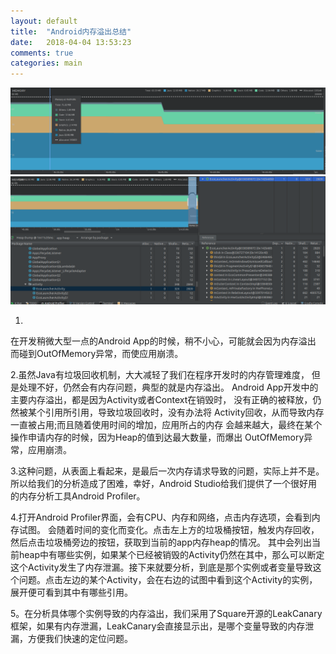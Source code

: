 ```yaml
---
layout: default
title:  "Android内存溢出总结"
date:   2018-04-04 13:53:23
comments: true
categories: main
---
```


![](../images/memory_view.png?raw=true)
![](../images/detail_view.png?raw=true)

1.
在开发稍微大型一点的Android App的时候，稍不小心，可能就会因为内存溢出
而碰到OutOfMemory异常，而使应用崩溃。

2.虽然Java有垃圾回收机制，大大减轻了我们在程序开发时的内存管理难度，
但是处理不好，仍然会有内存问题，典型的就是内存溢出。
Android App开发中的主要内存溢出，都是因为Activity或者Context在销毁时，
没有正确的被释放，仍然被某个引用所引用，导致垃圾回收时，没有办法将
Activity回收，从而导致内存一直被占用;而且随着使用时间的增加，应用所占的内存
会越来越大，最终在某个操作申请内存的时候，因为Heap的值到达最大数量，而爆出
OutOfMemory异常，应用崩溃。

3.这种问题，从表面上看起来，是最后一次内存请求导致的问题，实际上并不是。所以给我们的分析造成了困难，幸好，Android Studio给我们提供了一个很好用的内存分析工具Android Profiler。

4.打开Android Profiler界面，会有CPU、内存和网络，点击内存选项，会看到内存试图。
会随着时间的变化而变化。点击左上方的垃圾桶按钮，触发内存回收，然后点击垃圾桶旁边的按钮，获取到当前的app内存heap的情况。
其中会列出当前heap中有哪些实例，如果某个已经被销毁的Activity仍然在其中，那么可以断定这个Activity发生了内存泄漏。接下来就要分析，到底是那个实例或者变量导致这个问题。点击左边的某个Activity，会在右边的试图中看到这个Activity的实例，展开便可看到其中有哪些引用。

5。在分析具体哪个实例导致的内存溢出，我们采用了Square开源的LeakCanary框架，如果有内存泄漏，LeakCanary会直接显示出，是哪个变量导致的内存泄漏，方便我们快速的定位问题。
